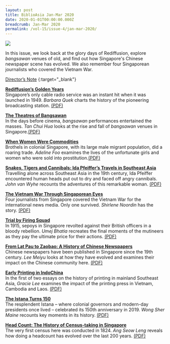 ```yaml
---
layout: post
title: BiblioAsia Jan-Mar 2020
date: 2020-01-01T00:00:00.000Z
breadcrumb: Jan-Mar 2020
permalink: /vol-15/issue-4/jan-mar-2020/
---
```

<img src="/images/Vol-15-issue-4/vol15_iss4.jpg ">

In this issue, we look back at the glory days of Rediffusion, explore *bangsawan* venues of old, and find out how Singapore's Chinese newspaper scene has evolved. We also remember four Singaporean journalists who covered the Vietnam War.

[Director’s Note](https://cms.isomer.gov.sg/sites/nlb-ba/resources/features/2020-01-21-post-directors-note-jan-mar-2020.md) {:target="_blank"} 

**[Rediffusion’s Golden Years](https://nlb-ba-staging.netlify.app/vol-15/issue-4/jan-mar-2020/rdifs-gden-yrs/)** <br>Singapore’s only cable radio service was an instant hit when it was launched in 1949. *Barbara Quek* charts the history of the pioneering broadcasting station. [(PDF)](/files/pdf/vol-15/v15-issue4_Rediffusion.pdf)

**[The Theatres of Bangsawan](https://nlb-ba-staging.netlify.app/vol-15/issue-4/jan-mar-2020/theatres-of-bangsw/)**<br>In the days before cinema, *bangsawan* performances entertained the masses. *Tan Chui Hua* looks at the rise and fall of *bangsawan* venues in Singapore.[(PDF)](/files/pdf/vol-15/v15-issue4_Theatres_Bangsawan.pdf)

**[When Women Were Commodities](https://nlb-ba-staging.netlify.app/vol-15/issue-4/jan-mar-2020/women-w-commodities/)** <br>Brothels in colonial Singapore, with its large male migrant population, did a roaring trade. *Adeline Foo* examines the lives of the unfortunate girls and women who were sold into prostitution.[(PDF)](/files/pdf/vol-15/v15-issue4_When_Women.pdf)

**[Snakes, Tigers and Cannibals: Ida Pfeiffer’s Travels in Southeast Asia](https://nlb-ba-staging.netlify.app/vol-15/issue-4/jan-mar-2020/s-t-c-sea/)** <br>Travelling alone across Southeast Asia in the 19th century, Ida Pfeiffer encountered human heads put out to dry and faced off angry cannibals. *John van Wyhe* recounts the adventures of this remarkable woman. [(PDF)](/files/pdf/vol-15/v15-issue4_Snakes_Tigers_Cannibals.pdf)

**[The Vietnam War Through Singaporean Eyes](https://nlb-ba-staging.netlify.app/vol-15/issue-4/jan-mar-2020/viet-war-through-sg/)** <br>Four journalists from Singapore covered the Vietnam War for the international news media. Only one survived. *Shirlene Noordin* has the story. [(PDF)](/files/pdf/vol-15/v15-issue4_Vietnam_War.pdf)

**[Trial by Firing Squad](https://nlb-ba-staging.netlify.app/vol-15/issue-4/jan-mar-2020/trial-by-firing-sqd/)** <br>In 1915, sepoys in Singapore revolted against their British officers in a bloody rebellion. *Umej Bhatia* recreates the final moments of the mutineers as they pay the ultimate price for their actions. [(PDF)](/files/pdf/vol-15/v15-issue4_Firing_Squad.pdf)

**[From Lat Pau to Zaobao: A History of Chinese Newspapers](https://nlb-ba-staging.netlify.app/vol-15/issue-4/jan-mar-2020/from-lat-pau-zaobao)** <br>Chinese newspapers have been published in Singapore since the 19th century. *Lee Meiyu* looks at how they have evolved and examines their impact on the Chinese community here. [(PDF)](/files/pdf/vol-15/v15-issue4_LatPau_to_Zaobao.pdf)

**[Early Printing in IndoChina](https://nlb-ba-staging.netlify.app/vol-15/issue-4/jan-mar-2020/printing-in-indochi/)** <br>In the first of two essays on the history of printing in mainland Southeast Asia, *Gracie Lee* examines the impact of the printing press in Vietnam, Cambodia and Laos. [(PDF)](/files/pdf/vol-15/v15-issue4_Early_Printing_of_IndoChina.pdf)

**[The Istana Turns 150](https://nlb-ba-staging.netlify.app/vol-15/issue-4/jan-mar-2020/istana-turns-150/)** <br>The resplendent Istana – where colonial governors and modern-day presidents once lived – celebrated its 150th anniversary in 2019. *Wong Sher Maine* recounts key moments in its history. [(PDF)](/files/pdf/vol-15/v15-issue4_Istana.pdf)

**[Head Count: The History of Census-taking in Singapore](https://nlb-ba-staging.netlify.app/vol-15/issue-4/jan-mar-2020/head-count-history/)** <br>The very first census here was conducted in 1824. *Ang Seow Leng* reveals how doing a headcount has evolved over the last 200 years. [(PDF)](/files/pdf/vol-15/v15-issue4_HeadCount.pdf)